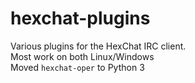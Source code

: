 # hexchat-plugins
Various plugins for the HexChat IRC client.  
Most work on both Linux/Windows  
Moved `hexchat-oper` to Python 3
